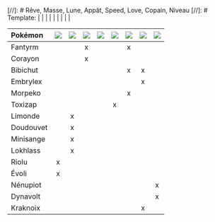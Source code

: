 [//]: # Rêve, Masse, Lune, Appât, Speed, Love, Copain, Niveau
[//]: # Template: | | | | | | | | |

|Pokémon|![](https://www.pokepedia.fr/images/b/b3/R%C3%AAve_Ball.png)|![](https://www.pokepedia.fr/images/8/8e/Masse_Ball.png)|![](https://www.pokepedia.fr/images/d/df/Lune_Ball.png)|![](https://www.pokepedia.fr/images/8/80/App%C3%A2t_Ball.png)|![](https://www.pokepedia.fr/images/0/03/Speed_Ball.png)|![](https://www.pokepedia.fr/images/0/0d/Love_Ball.png)|![](https://www.pokepedia.fr/images/c/c9/Copain_Ball.png)|![](https://www.pokepedia.fr/images/9/9d/Niveau_Ball.png)|
|:----------|:----------:|:----------:|:----------:|:----------:|:----------:|:----------:|:----------:|:----------:|
|Fantyrm  | | |x| | |x| | |
|Corayon  | | |x| | | | | |
|Bibichut | | | | | |x|x| |
|Embrylex | | | | | | |x| |
|Morpeko  | | | | | |x| | |
|Toxizap  | | | | |x| | | |
|Limonde  | |x| | | | | | |
|Doudouvet| |x| | | | | | |
|Minisange| |x| | | | | | |
|Lokhlass | |x| | | | | | |
|Riolu    |x| | | | | | | |
|Évoli    |x| | | | | | | |
|Nénupiot | | | | | | | |x|
|Dynavolt | | | | | | | |x|
|Kraknoix | | | | | | |x| |

